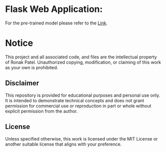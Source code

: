 # Flask Web Application: 
For the pre-trained model please refer to the [Link](https://drive.google.com/drive/folders/1PxbOSDG7qlCjZjzTRy6pSH0SyRsXlATj?usp=drive_link). 

# Notice
This project and all associated code, and files are the intellectual property of Ronak Patel. Unauthorized copying, modification, or claiming of this work as your own is prohibited.

## Disclaimer
This repository is provided for educational purposes and personal use only. It is intended to demonstrate technical concepts and does not grant permission for commercial use or reproduction in part or whole without explicit permission from the author.

## License
Unless specified otherwise, this work is licensed under the MIT License or another suitable license that aligns with your preference.
